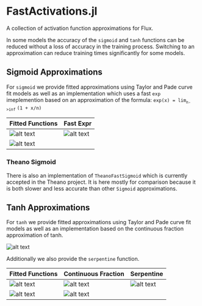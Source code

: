 # FastActivations.jl
A collection of activation function approximations for Flux.

In some models the accuracy of the `sigmoid` and `tanh` functions can be reduced without a loss of accuracy in the training process. Switching to an approximation can reduce training times significantly for some models. 

## Sigmoid Approximations
For `sigmoid` we provide fitted approximations using Taylor and Pade curve fit models as well as an implementation which uses a fast `exp` imeplemention based on an approximation of the formula: `exp(x) = lim`<sub>`n->inf`</sub> `(1 + x/n)`

| Fitted Functions  | Fast Expr     |
| ----------------- | ------------- |
| ![alt text](https://github.com/NTimmons/FastActivations.jl/blob/master/docs/sigmoidtaylor.png)     | ![alt text](https://github.com/NTimmons/FastActivations.jl/blob/master/docs/sigmoidfastexp.png)  |
| ![alt text](https://github.com/NTimmons/FastActivations.jl/blob/master/docs/sigmoidpade.png)     |   |





### Theano Sigmoid

There is also an implementation of `TheanoFastSigmoid` which is currently accepted in the Theano project. It is here mostly for comparison because it is both slower and less accurate than other `Sigmoid` approximations.

## Tanh Approximations
For `tanh` we provide fitted approximations using Taylor and Pade curve fit models as well as an implementation based on the continuous fraction approximation of tanh.

![alt text](http://functions.wolfram.com/ElementaryFunctions/Tanh/10/0003/MainEq1.gif)

 Additionally we also provide the `serpentine` function.

| Fitted Functions  | Continuous Fraction    | Serpentine
| ----------------- | ------------- |--------------|
|![alt text](https://github.com/NTimmons/FastActivations.jl/blob/master/docs/tanhtaylor.png)    | ![alt text](https://github.com/NTimmons/FastActivations.jl/blob/master/docs/tanhcontfrac.png)  | ![alt text](https://github.com/NTimmons/FastActivations.jl/blob/master/docs/tanhcontfrac.png)   | ![alt text](https://github.com/NTimmons/FastActivations.jl/blob/master/docs/tanhserpentine.png)  |
| ![alt text](https://github.com/NTimmons/FastActivations.jl/blob/master/docs/tanhpade.png)    | ![alt text](https://github.com/NTimmons/FastActivations.jl/blob/master/docs/tanhclampcont.png)  |    |





